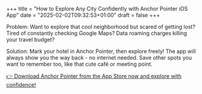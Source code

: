 +++
title = "How to Explore Any City Confidently with Anchor Pointer iOS App"
date = "2025-02-02T09:32:53+01:00"
draft = false
+++

Problem:
Want to explore that cool neighborhood but scared of getting lost? Tired of constantly checking Google Maps? Data roaming charges killing your travel budget?

Solution:
Mark your hotel in Anchor Pointer, then explore freely! The app will always show you the way back - no internet needed. Save other spots you want to remember too, like that cute café or meeting point.

[👉 Download Anchor Pointer from the App Store now and explore with confidence!](https://apps.apple.com/us/app/gps-navigation-hiking-compass/id791684332)
